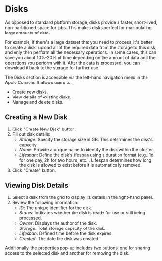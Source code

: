 # Disks

As opposed to standard platform storage, disks provide a faster, short-lived, non-partitioned space for jobs. This makes disks perfect for manipulating large amounts of data.&#x20;

For example, if there's a large dataset that you need to process, it's better to create a disk, upload all of the required data from the storage to this disk, and only then perform all the necessary operations. In some cases, this can save you about 10%-20% of time depending on the amount of data and the operations you perform with it. After the data is processed, you can download it back to the storage for further use.

The Disks section is accessible via the left-hand navigation menu in the Apolo Console. It allows users to:

- Create new disks.
- View details of existing disks.
- Manage and delete disks.

## Creating a New Disk
1. Click "Create New Disk" button.
2. Fill out disk details:
    - *Storage*: Specify the storage size in GB. This determines the disk's capacity.
    - *Name*: Provide a unique name to identify the disk within the cluster.
    - *Lifespan*: Define the disk’s lifespan using a duration format (e.g., 1d for one day, 2h for two hours, etc.). Lifespan determines how long the disk is allowed to exist before it is automatically removed.
3. Click "Create" button.

## Viewing Disk Details

1. Select a disk from the grid to display its details in the right-hand panel.
2. Review the following information:
    - *ID*: The unique identifier for the disk.
    - *Status*: Indicates whether the disk is ready for use or still being processed.
    - *Owner*: Displays the author of the disk.
    - *Storage*: Total storage capacity of the disk.
    - *Lifespan*: Defined time before the disk expires.
    - *Created*: The date the disk was created.

Additionally, the properties pop-up includes two buttons: one for sharing access to the selected disk and another for removing the disk.